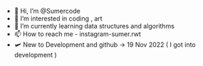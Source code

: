 - 👋 Hi, I’m @Sumercode
- 👀 I’m interested in coding , art 
- 🌱 I’m currently learning data structures and algorithms
- 📫 How to reach me - instagram-sumer.rwt
- 🛩️ New to Development and github -> 19 Nov 2022 ( I got into development ) 

<!---
Sumercode/Sumercode is a ✨ special ✨ repository because its `README.md` (this file) appears on your GitHub profile.
You can click the Preview link to take a look at your changes.
--->
